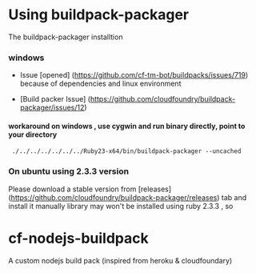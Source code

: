 # Using buildpack-packager
The buildpack-packager installtion
### windows
* Issue [opened] (https://github.com/cf-tm-bot/buildpacks/issues/719) because of dependencies and linux environment

* [Build packer Issue] (https://github.com/cloudfoundry/buildpack-packager/issues/12)


#### workaround on windows , use cygwin and run  binary directly, point to your directory 
   ` ./../../../../../../Ruby23-x64/bin/buildpack-packager --uncached`

### On ubuntu using 2.3.3 version
Please download a stable version from [releases] (https://github.com/cloudfoundry/buildpack-packager/releases) tab and install it manually library may won't be installed using ruby 2.3.3 , so 

# cf-nodejs-buildpack 
A custom nodejs build pack (inspired from heroku &amp; cloudfoundary) 
